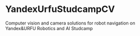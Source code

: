 # YandexUrfuStudcampCV
Computer vision and camera solutions for robot navigation on Yandex&amp;URFU Robotics and AI Studcamp
